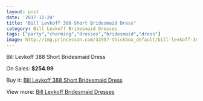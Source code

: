 ```yaml
---
layout: post
date: '2017-11-24'
title: "Bill Levkoff 388 Short Bridesmaid Dress"
category: Bill Levkoff Bridesmaid Dresses
tags: ["party","charming","dresses","bridesmaid","dress"]
image: http://img.princessan.com/32957-thickbox_default/bill-levkoff-388-short-bridesmaid-dress.jpg
---
```

Bill Levkoff 388 Short Bridesmaid Dress

On Sales: **$254.99**
<a href="https://www.princessan.com/en/15215-bill-levkoff-388-short-bridesmaid-dress.html"><amp-img layout="responsive" width="600" height="600" src="//img.princessan.com/32957-thickbox_default/bill-levkoff-388-short-bridesmaid-dress.jpg" alt="Bill Levkoff 388 Short Bridesmaid Dress 0" /></a>

Buy it: [Bill Levkoff 388 Short Bridesmaid Dress](https://www.princessan.com/en/15215-bill-levkoff-388-short-bridesmaid-dress.html "Bill Levkoff 388 Short Bridesmaid Dress")

View more: [Bill Levkoff Bridesmaid Dresses](https://www.princessan.com/en/110- "Bill Levkoff Bridesmaid Dresses")